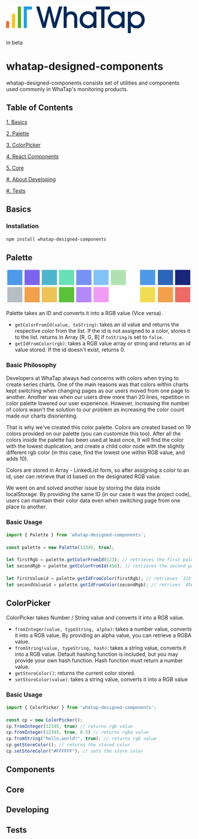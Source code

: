 ![WhaTap Logo](whatap-logo.png)

in beta

# whatap-designed-components

whatap-designed-components consists set of utilities and components used commonly in WhaTap's monitoring products.

## Table of Contents
[1. Basics](##Basics)

[2. Palette](##Palette)

[3. ColorPicker](##ColorPicker)

[4. React Components](##Components)

[5. Core](##Core)

[#. About Developing](##Developing)

[#. Tests](##Tests)

## Basics
### Installation
`npm install whatap-designed-components`

## Palette
![Color Palette](color-palette.png)

Palette takes an ID and converts it into a RGB value (Vice versa).
* `getColorFromId(value, toString)`: takes an id value and returns the respective color from the list. If the id is not assigned to a color, stores it to the list. returns in Array [R, G, B] if `toString` is set to `false`.
* `getIdFromColor(rgb)`: takes a RGB value array or string and returns an id value stored. If the id doesn't exist, returns 0.

### Basic Philosophy
Developers at WhaTap always had concerns with colors when trying to create series charts. One of the main reasons was that colors within charts kept switching when changing pages as our users moved from one page to another. Another was when our users drew more than 20 lines, repetition in color palette lowered our user experience. However, increasing the number of colors wasn't the solution to our problem as increasing the color count made our charts disorienting.

That is why we've created this color palette. Colors are created based on 19 colors provided on our palette (you can customize this too). After all the colors inside the palette has been used at least once, It will find the color with the lowest duplication, and create a child color node with the slightly different rgb color (in this case, find the lowest one within RGB value, and adds 10).

Colors are stored in Array - LinkedList form, so after assigning a color to an id, user can retrieve that id based on the designated RGB value.

We went on and solved another issue by storing the data inside localStorage. By providing the same ID (in our case it was the project code), users can maintain their color data even when switching page from one place to another.

### Basic Usage
```javascript
import { Palette } from 'whatap-designed-components';

const palette = new Palette(12345, true);

let firstRgb = palette.getColorFromId(123); // retrieves the first palette color, in the default case, it is "rgb(50,154,240)"
let secondRgb = palette.getColorFromId(456); // retrieves the second palette color

let firstValueid = palette.getIdFromColor(firstRgb); // retrieves `123`
let secondValueid = palette.getIdFromColor(secondRgb); // retrives `456`
```

## ColorPicker
ColorPicker takes Number / String value and converts it into a RGB value.
* `fromInteger(value, typeString, alpha)`: takes a number value, converts it into a RGB value. By providing an alpha value, you can retrieve a RGBA value.
* `fromString(value, typeString, hash)`: takes a string value, converts it into a RGB value. Default hashing function is included, but you may provide your own hash function. Hash function must return a number value.
* `getStoreColor()`: returns the current color stored.
* `setStoreColor(value)`: takes a string value, converts it into a RGB value
### Basic Usage
```javascript
import { ColorPicker } from 'whatap-designed-components';

const cp = new ColorPicker();
cp.fromInteger(12345, true) // returns rgb value
cp.fromInteger(12345, true, 0.5) // returns rgba value
cp.fromString("hello,world!", true); // returns rgb value 
cp.getStoreColor(); // returns the stored color
cp.setStoreColor("#FFFFFF"); // sets the store color
```

## Components

## Core

## Developing

## Tests